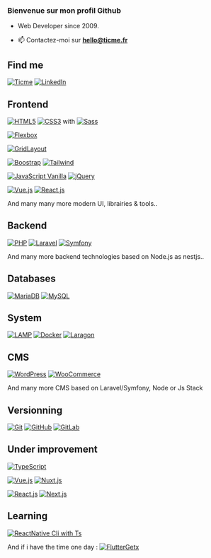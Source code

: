 ### Bienvenue sur mon profil Github

- Web Developer since 2009.

- 📫 Contactez-moi sur **hello@ticme.fr**

## Find me

[![Ticme](https://img.shields.io/badge/-Ticme-000?&logo=GitHub&logoColor=FFF)](https://ticme.fr)
[![LinkedIn](https://img.shields.io/badge/-LinkedIn-000?&logo=LinkedIn&logoColor=0A66C2)](https://fr.linkedin.com/in/lamerantmatthieu)

## Frontend

[![HTML5](https://img.shields.io/badge/-HTML5-000?&logo=HTML5&logoColor=E34F26)](https://www.w3.org/html/)
[![CSS3](https://img.shields.io/badge/-CSS3-000?&logo=CSS3&logoColor=1572B6)](https://developer.mozilla.org/fr/docs/Web/CSS)
with [![Sass](https://img.shields.io/badge/-Sass-000?&logo=Sass&logoColor=CC6699)](https://sass-lang.com)

[![Flexbox](https://img.shields.io/badge/-Flexbox-000?&logo=CSS3&logoColor=1572B6)](https://developer.mozilla.org/en-US/docs/Web/CSS/CSS_Flexible_Box_Layout/Basic_Concepts_of_Flexbox)

[![GridLayout](https://img.shields.io/badge/-GridLayout-000?&logo=CSS3&logoColor=1572B6)](https://developer.mozilla.org/en-US/docs/Web/CSS/CSS_Grid_Layout)

[![Boostrap](https://img.shields.io/badge/-Bootstrap-000?&logo=Bootstrap&logoColor=5a23c8)](https://getbootstrap.com/)
[![Tailwind](https://img.shields.io/badge/-TailwindCSS-000?&logo=TailwindCSS&logoColor=38BDF8)](https://tailwindcss.com/)

[![JavaScript Vanilla](https://img.shields.io/badge/-JavaScript-000?&logo=JavaScript&logoColor=F7DF1E)](https://developer.mozilla.org/en-US/docs/Web/JavaScript)
[![jQuery](https://img.shields.io/badge/-jQuery-000?&logo=jQuery&logoColor=0769ad)](https://jquery.com/)

[![Vue.js](https://img.shields.io/badge/-Vue.js-000?&logo=Vue.js&logoColor=4FC08D)](https://vuejs.org/)
[![React.js](https://img.shields.io/badge/-React.js-000?&logo=React&logoColor=61dafb)](https://reactjs.org/)

And many many more modern UI, librairies & tools..

## Backend

[![PHP](https://img.shields.io/badge/-PHP-000?&logo=PHP&logoColor=777BB4)](https://www.php.net)
[![Laravel](https://img.shields.io/badge/-Laravel-000?&logo=Laravel&logoColor=f9322c)](https://laravel.com/)
[![Symfony](https://img.shields.io/badge/-Symfony-000?&logo=Symfony&logoColor=FFF)](https://symfony.com)

And many more backend technologies based on Node.js as nestjs..


## Databases

[![MariaDB](https://img.shields.io/badge/-MariaDB-000?&logo=MariaDB&logoColor=003545)](https://mariadb.org/)
[![MySQL](https://img.shields.io/badge/-MySQL-000?&logo=MySQL&logoColor=4479A1)](https://www.mysql.com/)


## System 

[![LAMP](https://img.shields.io/badge/-Linux-000?&logo=Linux&logoColor=FCC624)](https://www.linux.org/)
[![Docker](https://img.shields.io/badge/-Docker-000?&logo=Docker&logoColor=0073ec)](https://www.docker.com/)
[![Laragon](https://img.shields.io/badge/-Laragon-000?&logo=Laragon&logoColor=0073ec)](https://laragon.org/)


## CMS

[![WordPress](https://img.shields.io/badge/-WordPress-000?&logo=WordPress&logoColor=FFF)](https://wordpress.com/)
[![WooCommerce](https://img.shields.io/badge/-WooCommerce-000?&logo=WooCommerce&logoColor=FFF)](https://woocommerce.com/)

And many more CMS based on Laravel/Symfony, Node or Js Stack


## Versionning

[![Git](https://img.shields.io/badge/-Git-000?&logo=Git&logoColor=F05032)](https://git-scm.com/)
[![GitHub](https://img.shields.io/badge/-GitHub-000?&logo=GitHub&logoColor=FFF)](https://www.github.com/)
[![GitLab](https://img.shields.io/badge/-GitLab-000?&logo=GitLab&logoColor=FC6D26)](https://www.gitlab.com/)


## Under improvement

[![TypeScript](https://img.shields.io/badge/-TypeScript-000?&logo=TypeScript&logoColor=3178c6)](https://www.typescriptlang.org/)

[![Vue.js](https://img.shields.io/badge/-Vue.js-000?&logo=Vue.js&logoColor=4FC08D)](https://vuejs.org/)
[![Nuxt.js](https://img.shields.io/badge/-Nuxt.js-000?&logo=Nuxt.js&logoColor=00DC82)](https://nuxtjs.org/)

[![React.js](https://img.shields.io/badge/-React.js-000?&logo=React&logoColor=61dafb)](https://reactjs.org/)
[![Next.js](https://img.shields.io/badge/-Next.js-000?&logo=Next.js&logoColor=FFF)](https://nextjs.org/)


## Learning

[![ReactNative Cli with Ts](https://img.shields.io/badge/-ReactNative-000?&logo=React&logoColor=61dafb)](https://reactnative.dev/)

And if i have the time one day : [![FlutterGetx](https://img.shields.io/badge/-Flutter-Getx-000?&logo=Flutter&logoColor=FFF)](https://pub.dev/packages/get)
